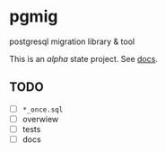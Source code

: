 # pgmig
postgresql migration library &amp; tool

This is an *alpha* state project. See [docs](https://pgmig.github.io/).

## TODO

* [ ] `*_once.sql`
* [ ] overwiew
* [ ] tests
* [ ] docs
